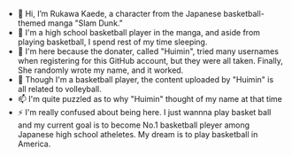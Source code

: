 - 👋 Hi, I’m Rukawa Kaede, a character from the Japanese basketball-themed manga "Slam Dunk." 
- 👀 I'm a high school basketball player in the manga, and aside from playing basketball, I spend rest of my time sleeping. 
- 🌱 I'm here because the donater, called "Huimin", tried many usernames when registering for this GitHub account, but they were all taken. Finally, She randomly wrote my name, and it worked. 
- 💞️ Though I'm a basketball player, the content uploaded by "Huimin" is all related to volleyball. 
- 📫 I'm quite puzzled as to why "Huimin" thought of my name at that time
- ⚡ I'm really confused about being here. I just wannna play basket ball and my current goal is to become No.1 basketball pleyer among Japanese high school atheletes. My dream is to play basketball in America.
